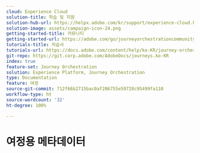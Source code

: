 ```yaml
---
cloud: Experience Cloud
solution-title: 학습 및 지원
solution-hub-url: https://helpx.adobe.com/kr/support/experience-cloud.html
solution-image: assets/campaign-icon-24.png
getting-started-title: 커뮤니티
getting-started-url: https://adobe.com/go/journeyorchestrationcommunity
tutorials-title: 자습서
tutorials-url: https://docs.adobe.com/content/help/ko-KR/journey-orchestration-learn/tutorials/understanding-journey-orchestration.html
git-repo: https://git.corp.adobe.com/AdobeDocs/journeys.ko-KR
index: true
feature-set: Journey Orchestration
solution: Experience Platform, Journey Orchestration
type: Documentation
feature: 여정
source-git-commit: 712f66b2715bac0af206755e59728c95499fa110
workflow-type: ht
source-wordcount: '32'
ht-degree: 100%

---
```



# 여정용 메타데이터
